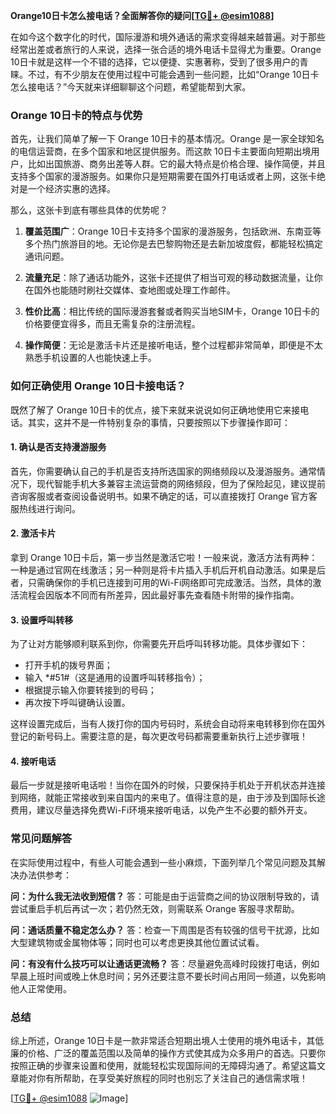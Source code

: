 **Orange10日卡怎么接电话？全面解答你的疑问[[TG💪+ @esim1088](https://t.me/s/esim1088)]**

在如今这个数字化的时代，国际漫游和境外通话的需求变得越来越普遍。对于那些经常出差或者旅行的人来说，选择一张合适的境外电话卡显得尤为重要。Orange 10日卡就是这样一个不错的选择，它以便捷、实惠著称，受到了很多用户的青睐。不过，有不少朋友在使用过程中可能会遇到一些问题，比如“Orange 10日卡怎么接电话？”今天就来详细聊聊这个问题，希望能帮到大家。

### Orange 10日卡的特点与优势

首先，让我们简单了解一下 Orange 10日卡的基本情况。Orange 是一家全球知名的电信运营商，在多个国家和地区提供服务。而这款 10日卡主要面向短期出境用户，比如出国旅游、商务出差等人群。它的最大特点是价格合理、操作简便，并且支持多个国家的漫游服务。如果你只是短期需要在国外打电话或者上网，这张卡绝对是一个经济实惠的选择。

那么，这张卡到底有哪些具体的优势呢？

1. **覆盖范围广**：Orange 10日卡支持多个国家的漫游服务，包括欧洲、东南亚等多个热门旅游目的地。无论你是去巴黎购物还是去新加坡度假，都能轻松搞定通讯问题。
   
2. **流量充足**：除了通话功能外，这张卡还提供了相当可观的移动数据流量，让你在国外也能随时刷社交媒体、查地图或处理工作邮件。

3. **性价比高**：相比传统的国际漫游套餐或者购买当地SIM卡，Orange 10日卡的价格要便宜得多，而且无需复杂的注册流程。

4. **操作简便**：无论是激活卡片还是接听电话，整个过程都非常简单，即便是不太熟悉手机设置的人也能快速上手。

### 如何正确使用 Orange 10日卡接电话？

既然了解了 Orange 10日卡的优点，接下来就来说说如何正确地使用它来接电话。其实，这并不是一件特别复杂的事情，只要按照以下步骤操作即可：

#### 1. 确认是否支持漫游服务

首先，你需要确认自己的手机是否支持所选国家的网络频段以及漫游服务。通常情况下，现代智能手机大多兼容主流运营商的网络频段，但为了保险起见，建议提前咨询客服或者查阅设备说明书。如果不确定的话，可以直接拨打 Orange 官方客服热线进行询问。

#### 2. 激活卡片

拿到 Orange 10日卡后，第一步当然是激活它啦！一般来说，激活方法有两种：一种是通过官网在线激活；另一种则是将卡片插入手机后开机自动激活。如果是后者，只需确保你的手机已连接到可用的Wi-Fi网络即可完成激活。当然，具体的激活流程会因版本不同而有所差异，因此最好事先查看随卡附带的操作指南。

#### 3. 设置呼叫转移

为了让对方能够顺利联系到你，你需要先开启呼叫转移功能。具体步骤如下：
   - 打开手机的拨号界面；
   - 输入 *#51#（这是通用的设置呼叫转移指令）；
   - 根据提示输入你要转接到的号码；
   - 再次按下呼叫键确认设置。

这样设置完成后，当有人拨打你的国内号码时，系统会自动将来电转移到你在国外登记的新号码上。需要注意的是，每次更改号码都需要重新执行上述步骤哦！

#### 4. 接听电话

最后一步就是接听电话啦！当你在国外的时候，只要保持手机处于开机状态并连接到网络，就能正常接收到来自国内的来电了。值得注意的是，由于涉及到国际长途费用，建议尽量选择免费Wi-Fi环境来接听电话，以免产生不必要的额外开支。

### 常见问题解答

在实际使用过程中，有些人可能会遇到一些小麻烦，下面列举几个常见问题及其解决办法供参考：

**问：为什么我无法收到短信？**
答：可能是由于运营商之间的协议限制导致的，请尝试重启手机后再试一次；若仍然无效，则需联系 Orange 客服寻求帮助。

**问：通话质量不稳定怎么办？**
答：检查一下周围是否有较强的信号干扰源，比如大型建筑物或金属物体等；同时也可以考虑更换其他位置试试看。

**问：有没有什么技巧可以让通话更流畅？**
答：尽量避免高峰时段拨打电话，例如早晨上班时间或晚上休息时间；另外还要注意不要长时间占用同一频道，以免影响他人正常使用。

### 总结

综上所述，Orange 10日卡是一款非常适合短期出境人士使用的境外电话卡，其低廉的价格、广泛的覆盖范围以及简单的操作方式使其成为众多用户的首选。只要你按照正确的步骤来设置和使用，就能轻松实现国际间的无障碍沟通了。希望这篇文章能对你有所帮助，在享受美好旅程的同时也别忘了关注自己的通信需求哦！

[[TG💪+ @esim1088](https://t.me/s/esim1088) ![Image](https://i.postimg.cc/4NQfJmqS/Snipaste-2025-05-13-00-14-12.png)]